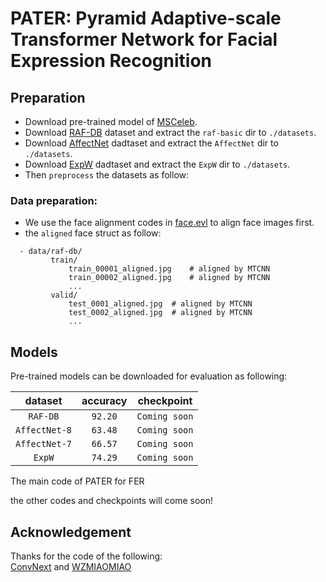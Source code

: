 # PATER: Pyramid Adaptive-scale Transformer Network for Facial Expression Recognition

## Preparation
- Download pre-trained model of [MSCeleb](https://drive.google.com/file/d/1H421M8mosIVt8KsEWQ1UuYMkQS8X1prf/view?usp=sharing).
- Download [RAF-DB](http://www.whdeng.cn/raf/model1.html) dataset and extract the `raf-basic` dir to `./datasets`.
- Download [AffectNet](http://mohammadmahoor.com/affectnet/) dadtaset and extract the `AffectNet` dir to `./datasets`.
- Download [ExpW](http://mmlab.ie.cuhk.edu.hk/projects/socialrelation/index.html) dadtaset and extract the `ExpW` dir to `./datasets`.
- Then `preprocess` the datasets as follow:
### Data preparation:
- We use the face alignment codes in [face.evl](https://github.com/ZhaoJ9014/face.evoLVe/#Face-Alignment) to align face images first.
- the `aligned` face struct as follow:
```
  - data/raf-db/
		 train/
		     train_00001_aligned.jpg	# aligned by MTCNN
		     train_00002_aligned.jpg	# aligned by MTCNN
		     ...
		 valid/
		     test_0001_aligned.jpg	# aligned by MTCNN
		     test_0002_aligned.jpg	# aligned by MTCNN
		     ...
 ```


## Models
Pre-trained models can be downloaded for evaluation as following:

|     dataset 	| accuracy 	| checkpoint 	|
|:-----------:	|:--------:	|:----:	|
|    `RAF-DB`   	| `92.20`    	|`Coming soon`|
| `AffectNet-8` 	| `63.48`    	|`Coming soon`|
| `AffectNet-7` 	| `66.57`     |`Coming soon`|
|    `ExpW`   	  | `74.29`    	|`Coming soon`|


The main code of PATER for FER

the other codes and checkpoints will come soon!


## Acknowledgement
Thanks for the code of the following:\
[ConvNext](https://github.com/facebookresearch/ConvNeXt.) and 
[WZMIAOMIAO](https://github.com/WZMIAOMIAO/deep-learning-for-image-processing)
